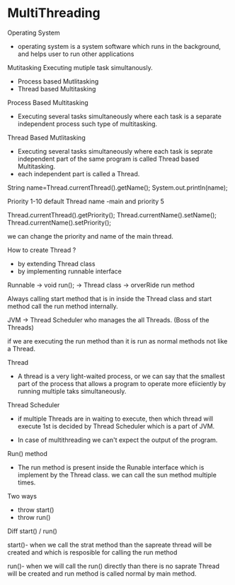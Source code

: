# MultiThreading

Operating System
- operating system is a system software which runs in the background, and helps user to run other applications 

Mutitasking
Executing mutiple task simultanously.

- Process based Mutlitasking
- Thread based Multitasking

Process Based Multitasking
- Executing several tasks simultaneously where each task is a separate independent process such type of multitasking.


Thread Based Mutlitasking
- Executing several tasks simultaneously where each task is seprate independent part of the same program is called Thread based Multitasking.
- each independent part is called a Thread.

String name=Thread.currentThread().getName();
System.out.println(name);

Priority 1-10
default Thread name -main and priority 5

Thread.currentThread().getPriority();
Thread.currentName().setName();
Thread.currentName().setPriority();

we can change the priority and name of the main thread.

How to create Thread ?
- by extending Thread class
- by implementing runnable interface

Runnable -> void run(); -> Thread class -> orverRide run method 

Always calling start method that is in inside the Thread class and start method call the run method internally.

JVM -> Thread Scheduler who manages the all Threads. (Boss of the Threads) 

if we are executing the run method than it is run as normal methods not like a Thread.

Thread

- A thread is a very light-waited process, or we can say that the smallest part of the process that allows a program to operate more efiiciently by running multiple taks simultaneously.

Thread Scheduler
- if multiple Threads are in waiting to execute, then which thread will execute 1st is decided by Thread Scheduler which is a part of JVM.

- In case of multithreading we can't expect the output of the program.

Run() method
- The run method is present inside the Runable interface which is implement by the Thread class. we can call the sun method multiple times. 

Two ways
- throw start()
- throw run()

Diff start() / run()

start()- when we call the strat method than the sapreate thread will be created and which is resposible for calling the run method

run()-
when we will call the run() directly than there is no saprate Thread will be created and run method is called normal by main method.








